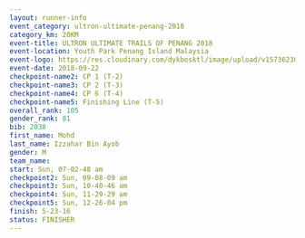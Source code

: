 ```yaml
---
layout: runner-info 
event_category: ultron-ultimate-penang-2018 
category_km: 20KM 
event-title: ULTRON ULTIMATE TRAILS OF PENANG 2018 
event-location: Youth Park Penang Island Malaysia 
event-logo: https://res.cloudinary.com/dykbosktl/image/upload/v1573623002/Logo/ULTRO_2018_LOGO_btp5xw.jpg 
event-date: 2018-09-22 
checkpoint-name2: CP 1 (T-2) 
checkpoint-name3: CP 2 (T-3) 
checkpoint-name4: CP 6 (T-4) 
checkpoint-name5: Finishing Line (T-5) 
overall_rank: 105
gender_rank: 81
bib: 2038
first_name: Mohd
last_name: Izzahar Bin Ayob
gender: M
team_name: 
start: Sun, 07-02-48 am
checkpoint2: Sun, 09-08-09 am
checkpoint3: Sun, 10-40-46 am
checkpoint4: Sun, 11-29-29 am
checkpoint5: Sun, 12-26-04 pm
finish: 5-23-16
status: FINISHER
---
```

